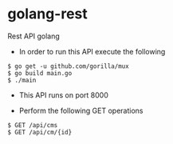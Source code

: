 # golang-rest
Rest API golang

- In order to run this API execute the following
```
$ go get -u github.com/gorilla/mux
$ go build main.go
$ ./main
```

- This API runs on port 8000

- Perform the following GET operations
```
$ GET /api/cms
$ GET /api/cm/{id}
```

